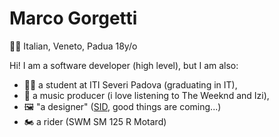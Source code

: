 #  Marco Gorgetti
🤌🏻 Italian, Veneto, Padua
18y/o

Hi! I am a software developer (high level), but I am also:
 - 👨‍🎓 a student at ITI Severi Padova (graduating in IT),
 - 🎵 a music producer (i love listening to The Weeknd and Izi),
 - 🖼️ "a designer" ([SID](https://www.scuolaitalianadesign.com), good things are coming...)
 - 🏍️ a rider (SWM SM 125 R Motard)
